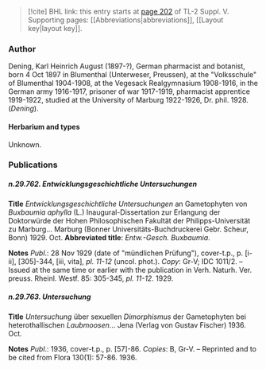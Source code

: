 > [!cite] BHL link: this entry starts at [page 202](https://www.biodiversitylibrary.org/item/103833#page/214/mode/1up) of TL-2 Suppl. V.
> Supporting pages: [[Abbreviations|abbreviations]], [[Layout key|layout key]].

### Author

Dening, Karl Heinrich August (1897-?), German pharmacist and botanist, born 4 Oct 1897 in Blumenthal (Unterweser, Preussen), at the "Volksschule" of Blumenthal 1904-1908, at the Vegesack Realgymnasium 1908-1916, in the German army 1916-1917, prisoner of war 1917-1919, pharmacist apprentice 1919-1922, studied at the University of Marburg 1922-1926, Dr. phil. 1928. (*Dening*).

#### Herbarium and types

Unknown.

### Publications

##### n.29.762. Entwicklungsgeschichtliche Untersuchungen

**Title**
*Entwicklungsgeschichtliche Untersuchungen* an Gametophyten von *Buxbaumia aphylla* (L.) Inaugural-Dissertation zur Erlangung der Doktorwürde der Hohen Philosophischen Fakultät der Philipps-Universität zu Marburg... Marburg (Bonner Universitäts-Buchdruckerei Gebr. Scheur, Bonn) 1929. Oct.
**Abbreviated title**: *Entw.-Gesch. Buxbaumia*.

**Notes**
*Publ*.: 28 Nov 1929 (date of "mündlichen Prüfung"), cover-t.p., p. \[i-ii\], \[305\]-344, \[iii, vita\], *pl. 11-12* (uncol. phot.). *Copy*: Gr-V; IDC 1011/2. – Issued at the same time or earlier with the publication in Verh. Naturh. Ver. preuss. Rheinl. Westf. 85: 305-345, *pl. 11-12.* 1929.

##### n.29.763. Untersuchung

**Title**
*Untersuchung* über sexuellen *Dimorphismus* der Gametophyten bei heterothallischen *Laubmoosen*... Jena (Verlag von Gustav Fischer) 1936. Oct.

**Notes**
*Publ*.: 1936, cover-t.p., p. \[57\]-86. *Copies*: B, Gr-V. – Reprinted and to be cited from Flora 130(1): 57-86. 1936.

